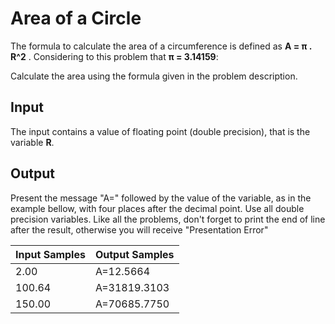 # Area of a Circle

The formula to calculate the area of a circumference is defined as **A = π . R^2**
. Considering to this problem that **π = 3.14159**:

Calculate the area using the formula given in the problem description.
## Input
The input contains a value of floating point (double precision), that is the variable **R**.

## Output
Present the message "A=" followed by the value of the variable, as in the example bellow, with four places after the decimal point. Use all double precision variables. Like all the problems, don't forget to print the end of line after the result, otherwise you will receive "Presentation Error"

| Input Samples | Output Samples |
| ------------- |----------------|
| 2.00 | A=12.5664 |
| 100.64 | A=31819.3103 |
| 150.00 | A=70685.7750 |